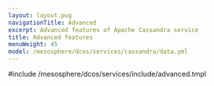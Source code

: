 ```yaml
---
layout: layout.pug
navigationTitle: Advanced
excerpt: Advanced features of Apache Cassandra service
title: Advanced features
menuWeight: 45
model: /mesosphere/dcos/services/cassandra/data.yml
---
```


#include /mesosphere/dcos/services/include/advanced.tmpl
